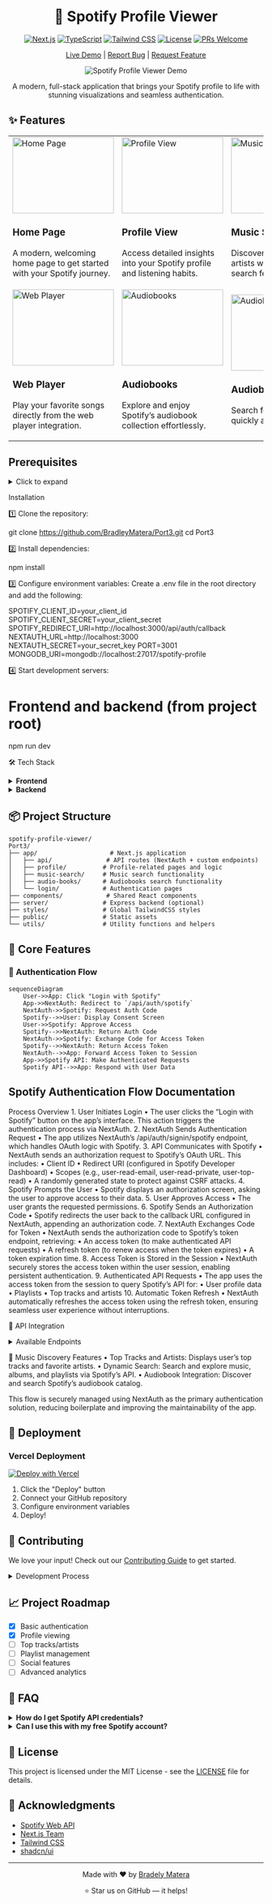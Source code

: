 <div align="center">
  
# 🎵 Spotify Profile Viewer

[![Next.js](https://img.shields.io/badge/Next.js-15.0-black?style=flat&logo=next.js)](https://nextjs.org/)
[![TypeScript](https://img.shields.io/badge/TypeScript-5.0-blue?style=flat&logo=typescript)](https://www.typescriptlang.org/)
[![Tailwind CSS](https://img.shields.io/badge/Tailwind-3.0-38B2AC?style=flat&logo=tailwind-css)](https://tailwindcss.com/)
[![License](https://img.shields.io/badge/license-MIT-green.svg)](https://opensource.org/licenses/MIT)
[![PRs Welcome](https://img.shields.io/badge/PRs-welcome-brightgreen.svg)](http://makeapullrequest.com)

[Live Demo](https://port3-ten.vercel.app/) | [Report Bug](https://github.com/BradleyMatera/Port3/issues) | [Request Feature](https://github.com/BradleyMatera/Port3/issues)

![Spotify Profile Viewer Demo](https://raw.githubusercontent.com/BradleyMatera/Port3/refs/heads/main/Designs/Home.png)

A modern, full-stack application that brings your Spotify profile to life with stunning visualizations and seamless authentication.

</div>

## ✨ Features

<table>
  <tr>
    <td>
      <img src="https://raw.githubusercontent.com/BradleyMatera/Port3/main/Designs/Home.png" alt="Home Page" width="200" height="150">
      <h3>Home Page</h3>
      <p>A modern, welcoming home page to get started with your Spotify journey.</p>
    </td>
    <td>
      <img src="https://raw.githubusercontent.com/BradleyMatera/Port3/main/Designs/Profile.png" alt="Profile View" width="200" height="150">
      <h3>Profile View</h3>
      <p>Access detailed insights into your Spotify profile and listening habits.</p>
    </td>
    <td>
      <img src="https://raw.githubusercontent.com/BradleyMatera/Port3/main/Designs/Music%20Search.png" alt="Music Search" width="200" height="150">
      <h3>Music Search</h3>
      <p>Discover new tracks and artists with a powerful search feature.</p>
    </td>
  </tr>
  <tr>
    <td>
      <img src="https://raw.githubusercontent.com/BradleyMatera/Port3/main/Designs/Webplayer.png" alt="Web Player" width="200" height="150">
      <h3>Web Player</h3>
      <p>Play your favorite songs directly from the web player integration.</p>
    </td>
    <td>
      <img src="https://raw.githubusercontent.com/BradleyMatera/Port3/main/Designs/Audiobooks.png" alt="Audiobooks" width="200" height="150">
      <h3>Audiobooks</h3>
      <p>Explore and enjoy Spotify’s audiobook collection effortlessly.</p>
    </td>
    <td>
      <img src="https://raw.githubusercontent.com/BradleyMatera/Port3/main/Designs/AudioBooksSearch.png" alt="Audiobooks Search" width="200" height="150">
      <h3>Audiobooks Search</h3>
      <p>Search for audiobooks quickly and efficiently.</p>
    </td>
  </tr>
</table>

## Prerequisites

<details>
<summary>Click to expand</summary>


	•	Node.js 16+ (Download)
	•	npm 7+ (comes bundled with Node.js)
	•	MongoDB Community Edition (Install)
	•	Spotify Developer Account (Dashboard)

</details>


Installation

1️⃣ Clone the repository:

git clone https://github.com/BradleyMatera/Port3.git
cd Port3

2️⃣ Install dependencies:

npm install

3️⃣ Configure environment variables:
Create a .env file in the root directory and add the following:

SPOTIFY_CLIENT_ID=your_client_id
SPOTIFY_CLIENT_SECRET=your_client_secret
SPOTIFY_REDIRECT_URI=http://localhost:3000/api/auth/callback
NEXTAUTH_URL=http://localhost:3000
NEXTAUTH_SECRET=your_secret_key
PORT=3001
MONGODB_URI=mongodb://localhost:27017/spotify-profile

4️⃣ Start development servers:

# Frontend and backend (from project root)
npm run dev

🛠️ Tech Stack

<details>
<summary><b>Frontend</b></summary>


	•	Framework: Next.js 15
	•	UI Components:
	•	TailwindCSS
	•	Radix UI
	•	shadcn/ui
	•	Lucide React icons
	•	State & Forms: React Hook Form + Zod for schema validation
	•	Data Visualization: Recharts
	•	Theme Management: Next-themes
	•	Utilities: date-fns, Embla Carousel

</details>


<details>
<summary><b>Backend</b></summary>


	•	Runtime: Node.js with Express
	•	Database: MongoDB using Mongoose
	•	Authentication: NextAuth.js (Spotify Provider)
	•	Networking: Axios for HTTP requests
	•	Logging: Morgan for request logging

</details>


## 📦 Project Structure

```
spotify-profile-viewer/
Port3/
├── app/                    # Next.js application
│   ├── api/               # API routes (NextAuth + custom endpoints)
│   ├── profile/          # Profile-related pages and logic
│   ├── music-search/     # Music search functionality
│   ├── audio-books/      # Audiobooks search functionality
│   └── login/            # Authentication pages
├── components/            # Shared React components
├── server/               # Express backend (optional)
├── styles/               # Global TailwindCSS styles
├── public/               # Static assets
└── utils/                # Utility functions and helpers
```

## 🎯 Core Features

### 🔐 Authentication Flow
```mermaid
sequenceDiagram
    User->>App: Click "Login with Spotify"
    App->>NextAuth: Redirect to `/api/auth/spotify`
    NextAuth->>Spotify: Request Auth Code
    Spotify-->>User: Display Consent Screen
    User->>Spotify: Approve Access
    Spotify-->>NextAuth: Return Auth Code
    NextAuth->>Spotify: Exchange Code for Access Token
    Spotify-->>NextAuth: Return Access Token
    NextAuth-->>App: Forward Access Token to Session
    App->>Spotify API: Make Authenticated Requests
    Spotify API-->>App: Respond with User Data

```

## Spotify Authentication Flow Documentation

Process Overview
	1.	User Initiates Login
	•	The user clicks the “Login with Spotify” button on the app’s interface. This action triggers the authentication process via NextAuth.
	2.	NextAuth Sends Authentication Request
	•	The app utilizes NextAuth’s /api/auth/signin/spotify endpoint, which handles OAuth logic with Spotify.
	3.	API Communicates with Spotify
	•	NextAuth sends an authorization request to Spotify’s OAuth URL. This includes:
	•	Client ID
	•	Redirect URI (configured in Spotify Developer Dashboard)
	•	Scopes (e.g., user-read-email, user-read-private, user-top-read)
	•	A randomly generated state to protect against CSRF attacks.
	4.	Spotify Prompts the User
	•	Spotify displays an authorization screen, asking the user to approve access to their data.
	5.	User Approves Access
	•	The user grants the requested permissions.
	6.	Spotify Sends an Authorization Code
	•	Spotify redirects the user back to the callback URL configured in NextAuth, appending an authorization code.
	7.	NextAuth Exchanges Code for Token
	•	NextAuth sends the authorization code to Spotify’s token endpoint, retrieving:
	•	An access token (to make authenticated API requests)
	•	A refresh token (to renew access when the token expires)
	•	A token expiration time.
	8.	Access Token is Stored in the Session
	•	NextAuth securely stores the access token within the user session, enabling persistent authentication.
	9.	Authenticated API Requests
	•	The app uses the access token from the session to query Spotify’s API for:
	•	User profile data
	•	Playlists
	•	Top tracks and artists
	10.	Automatic Token Refresh
	•	NextAuth automatically refreshes the access token using the refresh token, ensuring seamless user experience without interruptions.

🔄 API Integration

<details>
<summary>Available Endpoints</summary>


Endpoint	Method	Description
/api/auth/signin	POST	Initiates the NextAuth Spotify login
/api/auth/session	GET	Fetches the active user session
/api/auth/signout	POST	Ends the user session
/api/auth/callback/spotify	GET	Handles Spotify OAuth callbacks

</details>


🎵 Music Discovery Features
	•	Top Tracks and Artists: Displays user’s top tracks and favorite artists.
	•	Dynamic Search: Search and explore music, albums, and playlists via Spotify’s API.
	•	Audiobook Integration: Discover and search Spotify’s audiobook catalog.

This flow is securely managed using NextAuth as the primary authentication solution, reducing boilerplate and improving the maintainability of the app.

</div>

## 🚀 Deployment

### Vercel Deployment

[![Deploy with Vercel](https://vercel.com/button)](https://vercel.com/new/git/external?repository-url=https://github.com/username/spotify-profile-viewer)

1. Click the "Deploy" button
2. Connect your GitHub repository
3. Configure environment variables
4. Deploy!

## 🤝 Contributing

We love your input! Check out our [Contributing Guide](CONTRIBUTING.md) to get started.

<details>
<summary>Development Process</summary>

1. Fork the Project
2. Create your Feature Branch (`git checkout -b feature/AmazingFeature`)
3. Commit your Changes (`git commit -m 'Add some AmazingFeature'`)
4. Push to the Branch (`git push origin feature/AmazingFeature`)
5. Open a Pull Request

</details>

## 📈 Project Roadmap

- [x] Basic authentication
- [x] Profile viewing
- [ ] Top tracks/artists
- [ ] Playlist management
- [ ] Social features
- [ ] Advanced analytics

## 🙋 FAQ

<details>
<summary><b>How do I get Spotify API credentials?</b></summary>
1. Go to Spotify Developer Dashboard
2. Create a new application
3. Copy Client ID and Secret
4. Configure redirect URI
</details>

<details>
<summary><b>Can I use this with my free Spotify account?</b></summary>
Yes! The app works with both Free and Premium Spotify accounts, though some features may be limited with Free accounts.
</details>

## 📄 License

This project is licensed under the MIT License - see the [LICENSE](LICENSE) file for details.

## 🙏 Acknowledgments

- [Spotify Web API](https://developer.spotify.com/documentation/web-api/)
- [Next.js Team](https://nextjs.org/)
- [Tailwind CSS](https://tailwindcss.com/)
- [shadcn/ui](https://ui.shadcn.com/)

---

<div align="center">

Made with ❤️ by [Bradely Matera](https://github.com/BradleyMatera)

⭐️ Star us on GitHub — it helps!

</div>